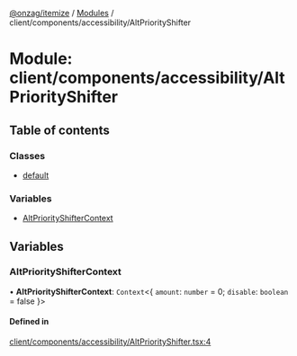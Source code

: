 [@onzag/itemize](../README.md) / [Modules](../modules.md) / client/components/accessibility/AltPriorityShifter

# Module: client/components/accessibility/AltPriorityShifter

## Table of contents

### Classes

- [default](../classes/client_components_accessibility_AltPriorityShifter.default.md)

### Variables

- [AltPriorityShifterContext](client_components_accessibility_AltPriorityShifter.md#altpriorityshiftercontext)

## Variables

### AltPriorityShifterContext

• **AltPriorityShifterContext**: `Context`<{ `amount`: `number` = 0; `disable`: `boolean` = false }\>

#### Defined in

[client/components/accessibility/AltPriorityShifter.tsx:4](https://github.com/onzag/itemize/blob/f2db74a5/client/components/accessibility/AltPriorityShifter.tsx#L4)
